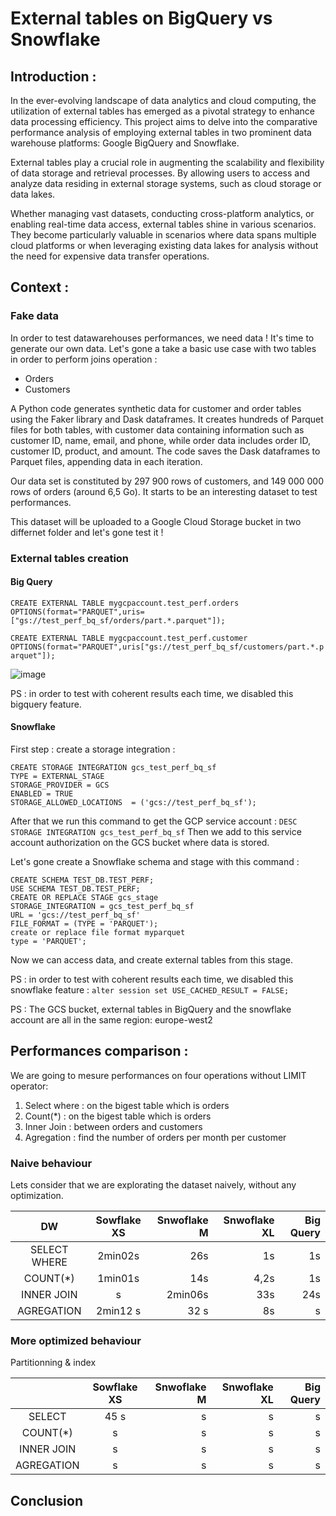 # External tables on BigQuery vs Snowflake 
## Introduction :
In the ever-evolving landscape of data analytics and cloud computing, the utilization of external tables has emerged as a pivotal strategy to enhance data processing efficiency. This project aims to delve into the comparative performance analysis of employing external tables in two prominent data warehouse platforms: Google BigQuery and Snowflake.

External tables play a crucial role in augmenting the scalability and flexibility of data storage and retrieval processes. By allowing users to access and analyze data residing in external storage systems, such as cloud storage or data lakes. 

Whether managing vast datasets, conducting cross-platform analytics, or enabling real-time data access, external tables shine in various scenarios. They become particularly valuable in scenarios where data spans multiple cloud platforms or when leveraging existing data lakes for analysis without the need for expensive data transfer operations.

## Context :
### Fake data
In order to test datawarehouses performances, we need data ! It's time to generate our own data. Let's gone a take a basic use case with two tables in order to perform joins operation :
  - Orders
  - Customers

A Python code generates synthetic data for customer and order tables using the Faker library and Dask dataframes. It creates hundreds of Parquet files for both tables, with customer data containing information such as customer ID, name, email, and phone, while order data includes order ID, customer ID, product, and amount. The code saves the Dask dataframes to Parquet files, appending data in each iteration.

Our data set is constituted by 297 900 rows of customers, and 149 000 000 rows of orders (around 6,5 Go). It starts to be an interesting dataset to test performances.

This dataset will be uploaded to a Google Cloud Storage bucket in two differnet folder and let's gone test it !

### External tables creation

#### Big Query
`CREATE EXTERNAL TABLE mygcpaccount.test_perf.orders OPTIONS(format="PARQUET",uris=["gs://test_perf_bq_sf/orders/part.*.parquet"]);`

`CREATE EXTERNAL TABLE mygcpaccount.test_perf.customer OPTIONS(format="PARQUET",uris["gs://test_perf_bq_sf/customers/part.*.parquet"]);`

![image](https://github.com/ah-portfolio/External-tables-on-BigQuery-Snowflake/assets/110063004/75527feb-0c0b-41b7-a3fb-4c2b4d26acb7)

PS : in order to test with coherent results each time, we disabled this bigquery feature.

#### Snowflake
First step : create a storage integration : 
```
CREATE STORAGE INTEGRATION gcs_test_perf_bq_sf
TYPE = EXTERNAL_STAGE
STORAGE_PROVIDER = GCS
ENABLED = TRUE
STORAGE_ALLOWED_LOCATIONS  = ('gcs://test_perf_bq_sf');
```
After that we run this command to get the GCP service account : `DESC STORAGE INTEGRATION gcs_test_perf_bq_sf`
Then we add to this service account authorization on the GCS bucket where data is stored.

Let's gone create a Snowflake schema and stage with this command :
```
CREATE SCHEMA TEST_DB.TEST_PERF;
USE SCHEMA TEST_DB.TEST_PERF;
CREATE OR REPLACE STAGE gcs_stage
STORAGE_INTEGRATION = gcs_test_perf_bq_sf
URL = 'gcs://test_perf_bq_sf'
FILE_FORMAT = (TYPE = 'PARQUET');
create or replace file format myparquet 
type = 'PARQUET';
```
Now we can access data, and create external tables from this stage.

PS : in order to test with coherent results each time, we disabled this snowflake feature : `alter session set USE_CACHED_RESULT = FALSE;`

PS : The GCS bucket, external tables in BigQuery and the snowflake account are all in the same region: europe-west2

## Performances comparison :

We are going to mesure performances on four operations without LIMIT operator:

  1. Select where : on the bigest table which is orders
  2. Count(*) : on the bigest table which is orders
  3. Inner Join : between orders and customers
  4. Agregation : find the number of orders per month per customer
      
### Naive behaviour 

Lets consider that we are explorating the dataset naively, without any optimization. 

| DW            | Sowflake XS   | Snwoflake M   | Snwoflake XL  |Big Query      |
|:-------------:|:-------------:|--------------:|--------------:|--------------:|
| SELECT WHERE  |        2min02s|            26s|             1s|             1s|
| COUNT(*)      |        1min01s|            14s|           4,2s|             1s|
| INNER JOIN    |              s|        2min06s|            33s|            24s|
| AGREGATION    |       2min12 s|           32 s|             8s|              s|

### More optimized behaviour 

Partitionning & index

|               | Sowflake XS   | Snwoflake M   | Snwoflake XL  |Big Query      |
|:-------------:|:-------------:|--------------:|--------------:|--------------:|
| SELECT        |          45  s|              s|              s|              s|
| COUNT(*)      |              s|              s|              s|              s|
| INNER JOIN    |              s|              s|              s|              s|
| AGREGATION    |              s|              s|              s|              s|

## Conclusion
